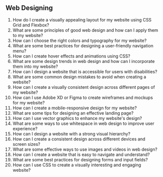 ## Web Designing

1. How do I create a visually appealing layout for my website using CSS Grid and Flexbox?
2. What are some principles of good web design and how can I apply them to my website?
3. How can I choose the right colors and typography for my website?
4. What are some best practices for designing a user-friendly navigation menu?
5. How can I create hover effects and animations using CSS?
6. What are some design trends in web design and how can I incorporate them into my website?
7. How can I design a website that is accessible for users with disabilities?
8. What are some common design mistakes to avoid when creating a website?
9. How can I create a visually consistent design across different pages of my website?
10. How can I use Adobe XD or Figma to create wireframes and mockups for my website?
11. How can I create a mobile-responsive design for my website?
12. What are some tips for designing an effective landing page?
13. How can I use vector graphics to enhance my website's design?
14. What are some ways to use whitespace in web design to improve user experience?
15. How can I design a website with a strong visual hierarchy?
16. How can I create a consistent design across different devices and screen sizes?
17. What are some effective ways to use images and videos in web design?
18. How can I create a website that is easy to navigate and understand?
19. What are some best practices for designing forms and input fields?
20. How can I use CSS to create a visually interesting and engaging website?
